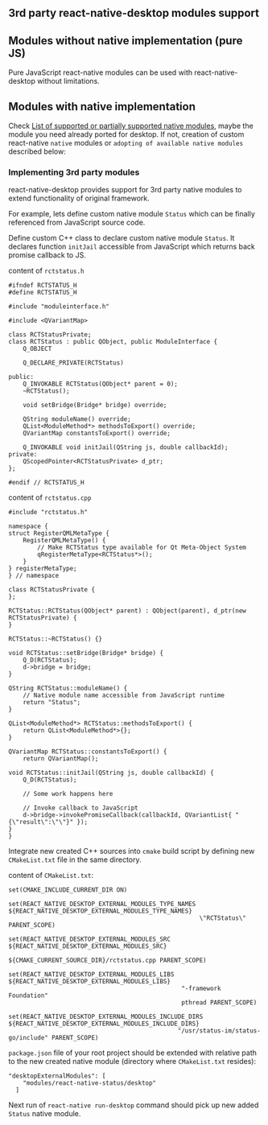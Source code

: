 ## 3rd party react-native-desktop modules support

## Modules without native implementation (pure JS)
Pure JavaScript react-native modules can be used with react-native-desktop without limitations.  

## Modules with native implementation

Check [List of supported or partially supported native modules](docs/SupportedNativeModulesList.md), maybe the module you need already ported for desktop. If not, creation of custom react-native `native` modules or `adopting of available native modules` described below:

### Implementing 3rd party modules
react-native-desktop provides support for 3rd party native modules to extend functionality of original framework.

For example, lets define custom native module `Status` which can be finally referenced from JavaScript source code.

Define custom C++ class to declare custom native module `Status`. It declares function `initJail` accessible from JavaScript which returns back promise callback to JS.

content of `rctstatus.h`
```
#ifndef RCTSTATUS_H
#define RCTSTATUS_H

#include "moduleinterface.h"

#include <QVariantMap>

class RCTStatusPrivate;
class RCTStatus : public QObject, public ModuleInterface {
    Q_OBJECT

    Q_DECLARE_PRIVATE(RCTStatus)

public:
    Q_INVOKABLE RCTStatus(QObject* parent = 0);
    ~RCTStatus();

    void setBridge(Bridge* bridge) override;

    QString moduleName() override;
    QList<ModuleMethod*> methodsToExport() override;
    QVariantMap constantsToExport() override;

    Q_INVOKABLE void initJail(QString js, double callbackId);
private:
    QScopedPointer<RCTStatusPrivate> d_ptr;
};

#endif // RCTSTATUS_H
```

content of `rctstatus.cpp`

```
#include "rctstatus.h"

namespace {
struct RegisterQMLMetaType {
    RegisterQMLMetaType() {
        // Make RCTStatus type available for Qt Meta-Object System
        qRegisterMetaType<RCTStatus*>();
    }
} registerMetaType;
} // namespace

class RCTStatusPrivate {
};

RCTStatus::RCTStatus(QObject* parent) : QObject(parent), d_ptr(new RCTStatusPrivate) {
}

RCTStatus::~RCTStatus() {}

void RCTStatus::setBridge(Bridge* bridge) {
    Q_D(RCTStatus);
    d->bridge = bridge;
}

QString RCTStatus::moduleName() {
    // Native module name accessible from JavaScript runtime
    return "Status";
}

QList<ModuleMethod*> RCTStatus::methodsToExport() {
    return QList<ModuleMethod*>{};
}

QVariantMap RCTStatus::constantsToExport() {
    return QVariantMap();

void RCTStatus::initJail(QString js, double callbackId) {
    Q_D(RCTStatus);

    // Some work happens here

    // Invoke callback to JavaScript
    d->bridge->invokePromiseCallback(callbackId, QVariantList{ "{\"result\":\"\"}" });
}
}
```

Integrate new created C++ sources into `cmake` build script by defining new `CMakeList.txt` file in the same directory.

content of `CMakeList.txt`:

```
set(CMAKE_INCLUDE_CURRENT_DIR ON)

set(REACT_NATIVE_DESKTOP_EXTERNAL_MODULES_TYPE_NAMES ${REACT_NATIVE_DESKTOP_EXTERNAL_MODULES_TYPE_NAMES}
                                                     \"RCTStatus\" PARENT_SCOPE)

set(REACT_NATIVE_DESKTOP_EXTERNAL_MODULES_SRC ${REACT_NATIVE_DESKTOP_EXTERNAL_MODULES_SRC}
                                              ${CMAKE_CURRENT_SOURCE_DIR}/rctstatus.cpp PARENT_SCOPE)

set(REACT_NATIVE_DESKTOP_EXTERNAL_MODULES_LIBS ${REACT_NATIVE_DESKTOP_EXTERNAL_MODULES_LIBS}
                                                "-framework Foundation"
                                                pthread PARENT_SCOPE)

set(REACT_NATIVE_DESKTOP_EXTERNAL_MODULES_INCLUDE_DIRS ${REACT_NATIVE_DESKTOP_EXTERNAL_MODULES_INCLUDE_DIRS}
                                               "/usr/status-im/status-go/include" PARENT_SCOPE)
```

`package.json` file of your root project should be extended with relative path to the new created native module (directory where `CMakeList.txt` resides):

```
"desktopExternalModules": [
    "modules/react-native-status/desktop"
  ]
```

Next run of `react-native run-desktop` command should pick up new added `Status` native module.
